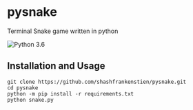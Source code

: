 # pysnake
Terminal Snake game written in python

![Python 3.6](https://img.shields.io/badge/python-3.6+-blue.svg)

## Installation and Usage

```
git clone https://github.com/shashfrankenstien/pysnake.git
cd pysnake
python -m pip install -r requirements.txt
python snake.py
```
